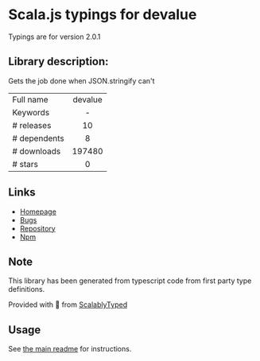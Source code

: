 
# Scala.js typings for devalue

Typings are for version 2.0.1

## Library description:
Gets the job done when JSON.stringify can't

|                    |                 |
| ------------------ | :-------------: |
| Full name          | devalue |
| Keywords           | - |
| # releases         | 10 |
| # dependents       | 8 |
| # downloads        | 197480 |
| # stars            | 0 |

## Links
- [Homepage](https://github.com/Rich-Harris/devalue#readme)
- [Bugs](https://github.com/Rich-Harris/devalue/issues)
- [Repository](https://github.com/Rich-Harris/devalue)
- [Npm](https://www.npmjs.com/package/devalue)
    


## Note
This library has been generated from typescript code from first party type definitions.

Provided with :purple_heart: from [ScalablyTyped](https://github.com/oyvindberg/ScalablyTyped)

## Usage
See [the main readme](../../readme.md) for instructions.


